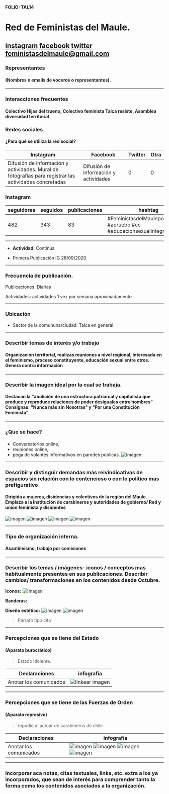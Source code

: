 #### FOLIO: TAL14 
# Red de Feministas del Maule.

[instagram](https://www.instagram.com/femmaule_/)
[facebook](https://www.facebook.com/FemMaule-104604064393691)
[twitter]()
<feministasdelmaule@gmail.com>
---

### Representantes
#### (Nombres o emails de voceros o representantes).

---
### Interacciones frecuentes
#### Colectivo Hijas del trueno, Colectivo feminista Talca resiste, Asamblea diversidad territorial

### Redes sociales
#### ¿Para qué se utiliza la red social?
| Instagram | Facebook | Twitter | Otra 
|---|---|---|---|
|Difusión de información y actividades. Mural de fotografías para registrar las actividades concretadas|Difusión de información y actividades|0| 0|

### **Instagram**
| seguidores | seguidos | publicaciones | hashtag 
|---|---|---|---|
|482|343|83| #FeministasdelMauleporelapruebo #apruebo #cc #educacionsexualintegral 

---

* **Actividad:**   Continua

* Primera Publicación IG 28/09/2020

---
### Frecuencia de publicación.

Publicaciones: Diarias

Actividades: actividades 1 vez por semana aproximadamente 

---
### Ubicación
* Sector de la comununa/ciudad: Talca en general.

---
### Describir temas de interés y/o trabajo
#### Organización territorial, realizas reuniones a nivel regional, interesada en el feminismo, proceso constituyente, educación sexual entre otros. Genera contra información
---
### Describir la imagen ideal por la cual se trabaja.
#### Destacan la "abolición de una estructura patriarcal y capitalista que produce y reproduce relaciones de poder desiguales entre hombres" Consignas: "Nunca más sin Nosotras” y “Por una Constitución Feminista”

---
### ¿Que se hace?
#### 
- Conversatorios online, 
- reuniones online, 
- pega de volantes informativos en paredes publicas.
![imagen](2.png)

---
### Describir y distinguir demandas más reivindicativas de espacios sin relación con lo contencioso o con lo político mas prefigurativo
#### Dirigida a mujeres, disidencias y colectivos de la región del Maule. Emplaza a la institución de carabineros y autoridades de gobierno/ Red y union feminista y disidentes 
![imagen](comu1.png)
![imagen](comu2.png)
![imagen](comu3.png)
![imagen](comu4.png)

---
### Tipo de organización interna.
#### Asambleísmo, trabajo por comisiones

---
### Describir los temas / imágenes- iconos / conceptos mas habitualmente presentes en sus publicaciones. Describir cambios/ transformaciones en los contenidos desde Octubre.

**Iconos:**
![imagen](apruebo.png)

**Banderas:**

**Diseño estético:**
![imagen](1.png)
![imagen](3.png)



> Párrafo tipo cita 

---
### Percepciones que se tiene del Estado
#### (Aparato burocrático)
> Estado idolente. 

| Declaraciones | infografía | 
|---|---|
|Anotar los comunicados | ![linkear imagen]() |

---
### Percepciones que se tiene de las Fuerzas de Orden
#### (Aparato represivo)
> repudio al actuar de carabineros de chile

| Declaraciones | infografía | 
|---|---|
|Anotar los comunicados | ![imagen](paco1.jpg) ![imagen](paco2.jpg) ![imagen](paco3.jpg) ![imagen](paco4.jpg)|


---
### Incorporar aca notas, citas textuales, links, etc. extra a los ya incorporados, que sean de interés para comprender tanto la forma como los contenidos asociados a la organización.
